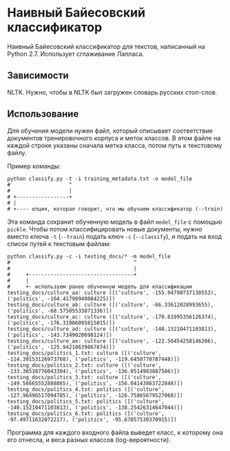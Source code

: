 # Наивный Байесовский классификатор

Наивный Байесовский классификатор для текстов, написанный на Python 2.7. Использует сглаживание Лапласа.

## Зависимости

NLTK. Нужно, чтобы в NLTK был загружен словарь русских стоп-слов.

## Использование

Для обучения модели нужен файл, который описывает соответствие документов тренировочного корпуса и меток классов. В этом файле на каждой строке указаны сначала метка класса, потом путь к текстовому файлу.

Пример команды:

    python classify.py -t -i training_metadata.txt -o model_file
    #                   ^
    #                   |
    # +-----------------+
    # |     
    # +---- опция, которая говорит, что мы обучаем классификатор (--train)

Эта команда сохранит обученную модель в файл `model_file` с помощью `pickle`. Чтобы потом классифицировать новые документы, нужно вместо ключа `-t` (`--train`) подать ключ `-c` (`--classify`), и подать на вход список путей к текстовым файлам:

    python classify.py -c -i testing_docs/* -m model_file
    #                                        ^
    #                                        |
    #     +----------------------------------+
    #     |     
    #     +- используем ранее обученную модель для классификации
    testing_docs/culture_aa: culture ([('culture', -155.94790737138553), ('politics', -164.41798949884225)])
    testing_docs/culture_ab: culture ([('culture', -66.33612028993655), ('politics', -68.57505533871336)])
    testing_docs/culture_ac: culture ([('culture', -170.61995356126374), ('politics', -176.31906095815015)])
    testing_docs/culture_ad: culture ([('culture', -140.15210471103813), ('politics', -143.7349020698124)])
    testing_docs/culture_ae: culture ([('culture', -122.56454258146266), ('politics', -125.94218639867874)])
    testing_docs/politics_1.txt: culture ([('culture', -114.39153126973768), ('politics', -119.6450770787448)])
    testing_docs/politics_2.txt: culture ([('culture', -133.36538776043304), ('politics', -136.0514983887586)])
    testing_docs/politics_3.txt: culture ([('culture', -149.56665552888865), ('politics', -156.04143863722848)])
    testing_docs/politics_4.txt: politics ([('culture', -127.96496517094785), ('politics', -126.75865679527068)])
    testing_docs/politics_5.txt: politics ([('culture', -140.15210471103813), ('politics', -138.25426314647044)])
    testing_docs/politics_6.txt: politics ([('culture', -97.49711632072217), ('politics', -95.67857530370915)])

Программа для каждого входного файла выведет класс, к которому она его отнесла, и веса разных классов (log-вероятности).
